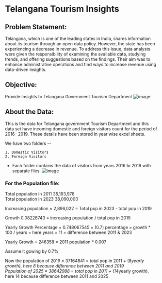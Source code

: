# Telangana Tourism Insights

## Problem Statement:

Telangana, which is one of the leading states in India, shares information about its tourism through an open data policy. However, the state has been experiencing a decrease in revenue. To address this issue, data analysts were given the responsibility of examining the available data, studying trends, and offering suggestions based on the findings. Their aim was to enhance administrative operations and find ways to increase revenue using data-driven insights.


## Objective:

Provide Insights to Telangana Government Tourism Department
![image](https://github.com/Deepikakasikota/Telangana_Insights/assets/103427929/05d61fca-4d5a-4544-933a-838fafa7593b)

## About the Data:

This is the data for Telangana government Tourism Department and this data set have incoming    domestic and foreign visitors count for the period of 2016– 2019. These details have been stored in year wise excel sheets.

We have two folders --

	1. Domestic Visitors 
	2. Foreign Visitors

-    Each folder contains the data of visitors from years 2016 to 2019 with separate files.
![image](https://github.com/Deepikakasikota/Telangana_Insights/assets/103427929/42f41127-9594-4f98-8765-783e50c58810)


### For the Population file:

Total population in 2011	35,193,978	  			
Total population in 2023	38,090,000				
					
Increasing population = 2,896,022 = Total pop in 2023 - total pop in 2019			
					
Growth	0.08228743 = increasing population / total pop in 2019			
					
Yearly Growth Percentage = 0.748067545 = (0.7) percentage =  growth * 100 / years  = here years = 11 = difference between 2011 & 2023
			
Yearly Growth = 246358	  =  2011 population * 0.007			
					
Assume it gowing by 0.7%
					
Now the population of 2019 = 37164841 = total pop in 2011 + (8*yearly growth), here 8 because difference between 2011 and 2019			
Population of 2025 = 38642988 = total pop in 2011 + (14*yearly growth), here 14 because difference between 2011 and 2025
